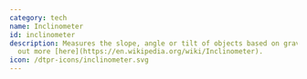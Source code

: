 ```yaml
---
category: tech
name: Inclinometer
id: inclinometer
description: Measures the slope, angle or tilt of objects based on gravity. Find
  out more [here](https://en.wikipedia.org/wiki/Inclinometer).
icon: /dtpr-icons/inclinometer.svg
---
```

